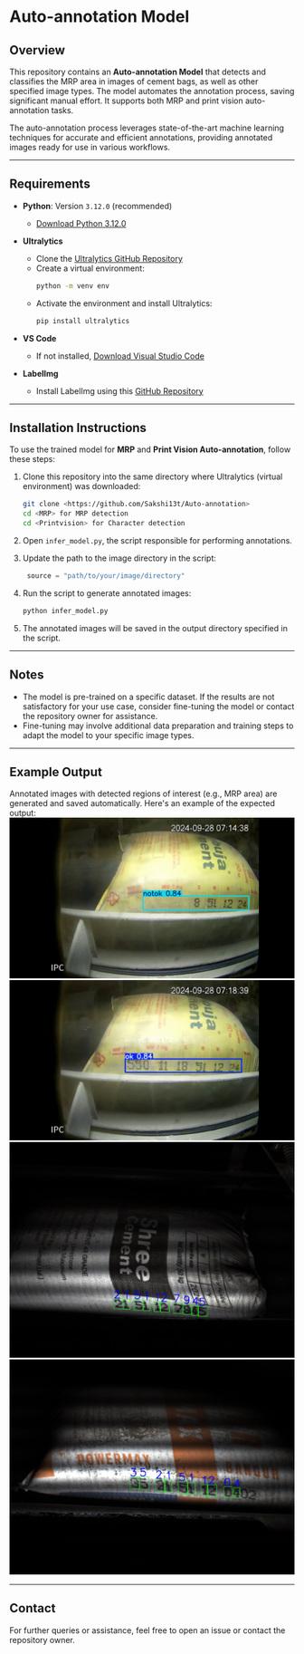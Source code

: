# Auto-annotation Model
 
## Overview  
This repository contains an **Auto-annotation Model** that detects and classifies the MRP area in images of cement bags, as well as other specified image types. The model automates the annotation process, saving significant manual effort. It supports both MRP and print vision auto-annotation tasks.  

The auto-annotation process leverages state-of-the-art machine learning techniques for accurate and efficient annotations, providing annotated images ready for use in various workflows.  

---

## Requirements  
- **Python**: Version `3.12.0` (recommended)  
  - [Download Python 3.12.0](https://www.python.org/downloads/release/python-3120/)  
- **Ultralytics**  
  - Clone the [Ultralytics GitHub Repository](https://github.com/ultralytics/ultralytics)  
  - Create a virtual environment:  
    ```bash
    python -m venv env
    ```  
  - Activate the environment and install Ultralytics:  
    ```bash
    pip install ultralytics
    ```  
- **VS Code**  
  - If not installed, [Download Visual Studio Code](https://code.visualstudio.com/)  

- **LabelImg**  
  - Install LabelImg using this [GitHub Repository](https://github.com/tzutalin/labelImg)  

---

## Installation Instructions  

To use the trained model for **MRP** and **Print Vision Auto-annotation**, follow these steps:  
1. Clone this repository into the same directory where Ultralytics (virtual environment) was downloaded:  
    ```bash
    git clone <https://github.com/Sakshi13t/Auto-annotation>
    cd <MRP> for MRP detection
    cd <Printvision> for Character detection
    ```  

2. Open `infer_model.py`, the script responsible for performing annotations.  

3. Update the path to the image directory in the script:  
    ```python
     source = "path/to/your/image/directory"
    ```  

4. Run the script to generate annotated images:  
    ```bash
    python infer_model.py
    ```  

5. The annotated images will be saved in the output directory specified in the script.  

---

## Notes  
- The model is pre-trained on a specific dataset. If the results are not satisfactory for your use case, consider fine-tuning the model or contact the repository owner for assistance.  
- Fine-tuning may involve additional data preparation and training steps to adapt the model to your specific image types.  

---

## Example Output  

Annotated images with detected regions of interest (e.g., MRP area) are generated and saved automatically. Here's an example of the expected output:  
![Annotated Example-1](https://github.com/Sakshi13t/Auto-annotation/blob/main/MRP/notok_classification.jpg)  
![Annotated Example-2](https://github.com/Sakshi13t/Auto-annotation/blob/main/MRP/ok_classification.jpg)  
![Annotated Example-3](https://github.com/Sakshi13t/Auto-annotation/blob/main/Printvision/Img_1.jpg) 
![Annotated Example-4](https://github.com/Sakshi13t/Auto-annotation/blob/main/Printvision/Image_1727.jpg) 

--- 

## Contact  
For further queries or assistance, feel free to open an issue or contact the repository owner.  

